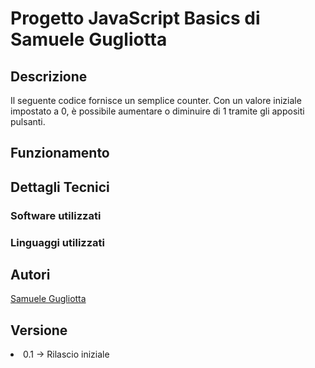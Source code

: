 # Progetto JavaScript Basics di Samuele Gugliotta

## Descrizione
<p> Il seguente codice fornisce un semplice counter. Con un valore iniziale impostato a 0, è possibile aumentare o diminuire di 1 tramite gli appositi pulsanti. <p>

## Funzionamento
  
## Dettagli Tecnici
  ### Software utilizzati
  ### Linguaggi utilizzati
  
## Autori
  <a href= "https://www.instagram.com/rewillow7/" rel="Social">Samuele Gugliotta</a>
  
## Versione
  <li> 0.1 -> Rilascio iniziale </li>
